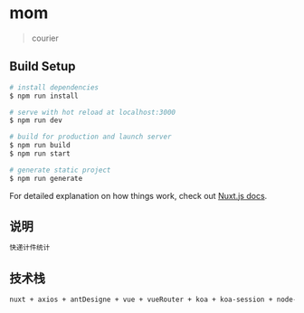 # mom

> courier

## Build Setup

``` bash
# install dependencies
$ npm run install

# serve with hot reload at localhost:3000
$ npm run dev

# build for production and launch server
$ npm run build
$ npm run start

# generate static project
$ npm run generate
```

For detailed explanation on how things work, check out [Nuxt.js docs](https://nuxtjs.org).

## 说明

``` bash
快递计件统计
```

## 技术栈
``` bash
nuxt + axios + antDesigne + vue + vueRouter + koa + koa-session + node-mysql
```